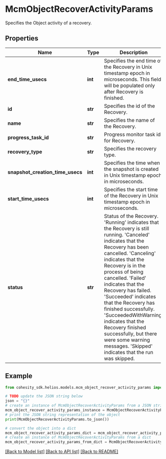 # McmObjectRecoverActivityParams

Specifies the Object activity of a recovery.

## Properties

Name | Type | Description | Notes
------------ | ------------- | ------------- | -------------
**end_time_usecs** | **int** | Specifies the end time of the Recovery in Unix timestamp epoch in microseconds. This field will be populated only after Recovery is finished. | [optional] 
**id** | **str** | Specifies the id of the Recovery. | [optional] 
**name** | **str** | Specifies the name of the Recovery. | [optional] 
**progress_task_id** | **str** | Progress monitor task id for Recovery. | [optional] 
**recovery_type** | **str** | Specifies the recovery type. | [optional] 
**snapshot_creation_time_usecs** | **int** | Specifies the time when the snapshot is created in Unix timestamp epoch in microseconds. | [optional] [readonly] 
**start_time_usecs** | **int** | Specifies the start time of the Recovery in Unix timestamp epoch in microseconds. | [optional] 
**status** | **str** | Status of the Recovery. &#39;Running&#39; indicates that the Recovery is still running. &#39;Canceled&#39; indicates that the Recovery has been cancelled. &#39;Canceling&#39; indicates that the Recovery is in the process of being cancelled. &#39;Failed&#39; indicates that the Recovery has failed. &#39;Succeeded&#39; indicates that the Recovery has finished successfully. &#39;SucceededWithWarning&#39; indicates that the Recovery finished successfully, but there were some warning messages. &#39;Skipped&#39; indicates that the run was skipped. | [optional] 

## Example

```python
from cohesity_sdk.helios.models.mcm_object_recover_activity_params import McmObjectRecoverActivityParams

# TODO update the JSON string below
json = "{}"
# create an instance of McmObjectRecoverActivityParams from a JSON string
mcm_object_recover_activity_params_instance = McmObjectRecoverActivityParams.from_json(json)
# print the JSON string representation of the object
print(McmObjectRecoverActivityParams.to_json())

# convert the object into a dict
mcm_object_recover_activity_params_dict = mcm_object_recover_activity_params_instance.to_dict()
# create an instance of McmObjectRecoverActivityParams from a dict
mcm_object_recover_activity_params_from_dict = McmObjectRecoverActivityParams.from_dict(mcm_object_recover_activity_params_dict)
```
[[Back to Model list]](../README.md#documentation-for-models) [[Back to API list]](../README.md#documentation-for-api-endpoints) [[Back to README]](../README.md)


